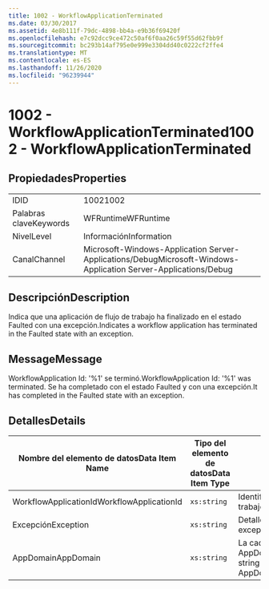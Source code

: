 ```yaml
---
title: 1002 - WorkflowApplicationTerminated
ms.date: 03/30/2017
ms.assetid: 4e8b111f-79dc-4898-bb4a-e9b36f69420f
ms.openlocfilehash: e7c92dcc9ce472c50af6f0aa26c59f55d62fbb9f
ms.sourcegitcommit: bc293b14af795e0e999e3304dd40c0222cf2ffe4
ms.translationtype: MT
ms.contentlocale: es-ES
ms.lasthandoff: 11/26/2020
ms.locfileid: "96239944"
---
```

# <a name="1002---workflowapplicationterminated"></a><span data-ttu-id="3a2ca-102">1002 - WorkflowApplicationTerminated</span><span class="sxs-lookup"><span data-stu-id="3a2ca-102">1002 - WorkflowApplicationTerminated</span></span>

## <a name="properties"></a><span data-ttu-id="3a2ca-103">Propiedades</span><span class="sxs-lookup"><span data-stu-id="3a2ca-103">Properties</span></span>  
  
|||  
|-|-|  
|<span data-ttu-id="3a2ca-104">ID</span><span class="sxs-lookup"><span data-stu-id="3a2ca-104">ID</span></span>|<span data-ttu-id="3a2ca-105">1002</span><span class="sxs-lookup"><span data-stu-id="3a2ca-105">1002</span></span>|  
|<span data-ttu-id="3a2ca-106">Palabras clave</span><span class="sxs-lookup"><span data-stu-id="3a2ca-106">Keywords</span></span>|<span data-ttu-id="3a2ca-107">WFRuntime</span><span class="sxs-lookup"><span data-stu-id="3a2ca-107">WFRuntime</span></span>|  
|<span data-ttu-id="3a2ca-108">Nivel</span><span class="sxs-lookup"><span data-stu-id="3a2ca-108">Level</span></span>|<span data-ttu-id="3a2ca-109">Información</span><span class="sxs-lookup"><span data-stu-id="3a2ca-109">Information</span></span>|  
|<span data-ttu-id="3a2ca-110">Canal</span><span class="sxs-lookup"><span data-stu-id="3a2ca-110">Channel</span></span>|<span data-ttu-id="3a2ca-111">Microsoft-Windows-Application Server-Applications/Debug</span><span class="sxs-lookup"><span data-stu-id="3a2ca-111">Microsoft-Windows-Application Server-Applications/Debug</span></span>|  
  
## <a name="description"></a><span data-ttu-id="3a2ca-112">Descripción</span><span class="sxs-lookup"><span data-stu-id="3a2ca-112">Description</span></span>  

 <span data-ttu-id="3a2ca-113">Indica que una aplicación de flujo de trabajo ha finalizado en el estado Faulted con una excepción.</span><span class="sxs-lookup"><span data-stu-id="3a2ca-113">Indicates a workflow application has terminated in the Faulted state with an exception.</span></span>  
  
## <a name="message"></a><span data-ttu-id="3a2ca-114">Message</span><span class="sxs-lookup"><span data-stu-id="3a2ca-114">Message</span></span>  

 <span data-ttu-id="3a2ca-115">WorkflowApplication Id: '%1' se terminó.</span><span class="sxs-lookup"><span data-stu-id="3a2ca-115">WorkflowApplication Id: '%1' was terminated.</span></span> <span data-ttu-id="3a2ca-116">Se ha completado con el estado Faulted y con una excepción.</span><span class="sxs-lookup"><span data-stu-id="3a2ca-116">It has completed in the Faulted state with an exception.</span></span>  
  
## <a name="details"></a><span data-ttu-id="3a2ca-117">Detalles</span><span class="sxs-lookup"><span data-stu-id="3a2ca-117">Details</span></span>  
  
|<span data-ttu-id="3a2ca-118">Nombre del elemento de datos</span><span class="sxs-lookup"><span data-stu-id="3a2ca-118">Data Item Name</span></span>|<span data-ttu-id="3a2ca-119">Tipo del elemento de datos</span><span class="sxs-lookup"><span data-stu-id="3a2ca-119">Data Item Type</span></span>|<span data-ttu-id="3a2ca-120">Descripción</span><span class="sxs-lookup"><span data-stu-id="3a2ca-120">Description</span></span>|  
|--------------------|--------------------|-----------------|  
|<span data-ttu-id="3a2ca-121">WorkflowApplicationId</span><span class="sxs-lookup"><span data-stu-id="3a2ca-121">WorkflowApplicationId</span></span>|`xs:string`|<span data-ttu-id="3a2ca-122">Identificador de la aplicación del flujo de trabajo.</span><span class="sxs-lookup"><span data-stu-id="3a2ca-122">The workflow application id</span></span>|  
|<span data-ttu-id="3a2ca-123">Excepción</span><span class="sxs-lookup"><span data-stu-id="3a2ca-123">Exception</span></span>|`xs:string`|<span data-ttu-id="3a2ca-124">Detalles de la excepción para la excepción</span><span class="sxs-lookup"><span data-stu-id="3a2ca-124">The exception details for the exception</span></span>|  
|<span data-ttu-id="3a2ca-125">AppDomain</span><span class="sxs-lookup"><span data-stu-id="3a2ca-125">AppDomain</span></span>|`xs:string`|<span data-ttu-id="3a2ca-126">La cadena devuelta por AppDomain.CurrentDomain.FriendlyName.</span><span class="sxs-lookup"><span data-stu-id="3a2ca-126">The string returned by AppDomain.CurrentDomain.FriendlyName.</span></span>|

